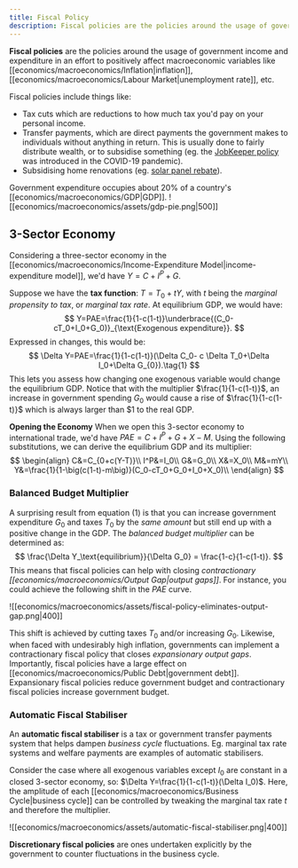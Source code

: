 ```yaml
---
title: Fiscal Policy
description: Fiscal policies are the policies around the usage of government income and expenditure in an effort to positively affect macroeconomic variables.
---
```


**Fiscal policies** are the policies around the usage of government income and expenditure in an effort to positively affect macroeconomic variables like [[economics/macroeconomics/Inflation|inflation]], [[economics/macroeconomics/Labour Market|unemployment rate]], etc.

Fiscal policies include things like:
- Tax cuts which are reductions to how much tax you'd pay on your personal income.
- Transfer payments, which are direct payments the government makes to individuals without anything in return. This is usually done to fairly distribute wealth, or to subsidise something (eg. the [JobKeeper policy](https://treasury.gov.au/coronavirus/jobkeeper) was introduced in the COVID-19 pandemic).
- Subsidising home renovations (eg. [solar panel rebate](https://www.energysaver.nsw.gov.au/save-solar)).

Government expenditure occupies about 20% of a country's [[economics/macroeconomics/GDP|GDP]].
![[economics/macroeconomics/assets/gdp-pie.png|500]]

## 3-Sector Economy
Considering a three-sector economy in the [[economics/macroeconomics/Income-Expenditure Model|income-expenditure model]], we'd have $Y = C+I^P+G$.

Suppose we have the **tax function**: $T=T_0 + tY$, with $t$ being the *marginal propensity to tax*, or *marginal tax rate*. At equilibrium GDP, we would have: 
$$
	Y=PAE=\frac{1}{1-c(1-t)}\underbrace{(C_0-cT_0+I_0+G_0)}_{\text{Exogenous expenditure}}.
$$
Expressed in changes, this would be:
$$
	\Delta Y=PAE=\frac{1}{1-c(1-t)}(\Delta C_0- c \Delta T_0+\Delta I_0+\Delta G_{0}).\tag{1}
$$
This lets you assess how changing one exogenous variable would change the equilibrium GDP. Notice that with the multiplier $\frac{1}{1-c(1-t)}$, an increase in government spending $G_0$ would cause a rise of $\frac{1}{1-c(1-t)}$ which is always larger than $\$1$ to the real GDP.

**Opening the Economy**
When we open this 3-sector economy to international trade, we'd have $PAE=C+I^P+G+X-M$. Using the following substitutions, we can derive the equilibrium GDP and its multiplier:
$$
\begin{align}
	C&=C_{0+c(Y-T)}\\
	I^P&=I_0\\
	G&=G_0\\	
	X&=X_0\\
	M&=mY\\
	Y&=\frac{1}{1-\big(c(1-t)-m\big)}(C_0-cT_0+G_0+I_0+X_0)\\
\end{align}
$$

### Balanced Budget Multiplier
A surprising result from equation $(1)$ is that you can increase government expenditure $G_0$ and taxes $T_0$ by the *same amount* but still end up with a positive change in the GDP. The *balanced budget multiplier* can be determined as:
$$
	\frac{\Delta Y_\text{equilibrium}}{\Delta G_0} = \frac{1-c}{1-c(1-t)}.
$$
This means that fiscal policies can help with closing *contractionary [[economics/macroeconomics/Output Gap|output gaps]]*. For instance, you could achieve the following shift in the $PAE$ curve.

![[economics/macroeconomics/assets/fiscal-policy-eliminates-output-gap.png|400]]

This shift is achieved by cutting taxes $T_0$ and/or increasing $G_0$. Likewise, when faced with undesirably high inflation, governments can implement a contractionary fiscal policy that closes *expansionary output gaps*. Importantly, fiscal policies have a large effect on [[economics/macroeconomics/Public Debt|government debt]]. Expansionary fiscal policies reduce government budget and contractionary fiscal policies increase government budget.

### Automatic Fiscal Stabiliser
An **automatic fiscal stabiliser** is a tax or government transfer payments system that helps dampen _business cycle_ fluctuations. Eg. marginal tax rate systems and welfare payments are examples of automatic stabilisers.

Consider the case where all exogenous variables except $I_0$ are constant in a closed 3-sector economy, so: $\Delta Y=\frac{1}{1-c(1-t)}(\Delta I_0)$. Here, the amplitude of each [[economics/macroeconomics/Business Cycle|business cycle]] can be controlled by tweaking the marginal tax rate $t$ and therefore the multiplier.

![[economics/macroeconomics/assets/automatic-fiscal-stabiliser.png|400]]

**Discretionary fiscal policies** are ones undertaken explicitly by the government to counter fluctuations in the business cycle.
